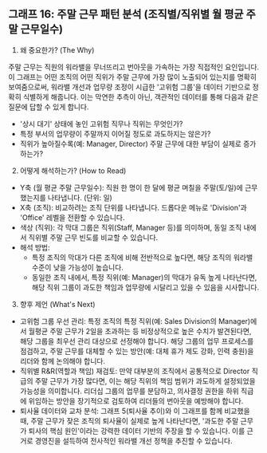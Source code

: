 ## 그래프 16: 주말 근무 패턴 분석 (조직별/직위별 월 평균 주말 근무일수)

1. 왜 중요한가? (The Why)

주말 근무는 직원의 워라밸을 무너뜨리고 번아웃을 가속하는 가장 직접적인 요인입니다. 이 그래프는 어떤 조직의 어떤 직위가 주말 근무에 가장 많이 노출되어 있는지를 명확히 보여줌으로써, 워라밸 개선과 업무량 조정이 시급한 '고위험 그룹'을 데이터 기반으로 정확히 식별하게 해줍니다. 이는 막연한 추측이 아닌, 객관적인 데이터를 통해 다음과 같은 질문에 답할 수 있게 합니다.

- '상시 대기' 상태에 놓인 고위험 직무나 직위는 무엇인가?
- 특정 부서의 업무량이 주말까지 이어질 정도로 과도하지는 않은가?
- 직위가 높아질수록(예: Manager, Director) 주말 근무에 대한 부담이 실제로 증가하는가?

2. 어떻게 해석하는가? (How to Read)

- Y축 (월 평균 주말 근무일수): 직원 한 명이 한 달에 평균 며칠을 주말(토/일)에 근무했는지를 나타냅니다. (단위: 일)
- X축 (조직): 비교하려는 조직 단위를 나타냅니다. 드롭다운 메뉴로 'Division'과 'Office' 레벨을 전환할 수 있습니다.
- 색상 (직위): 각 막대 그룹은 직위(Staff, Manager 등)를 의미하며, 동일 조직 내에서 직위별 주말 근무 빈도를 비교할 수 있습니다.
- 해석 방법:
    - 특정 조직의 막대가 다른 조직에 비해 전반적으로 높다면, 해당 조직의 워라밸 수준이 낮을 가능성이 높습니다.
    - 동일한 조직 내에서, 특정 직위(예: Manager)의 막대가 유독 높게 나타난다면, 해당 직위 그룹이 과도한 책임과 업무량에 시달리고 있을 수 있음을 시사합니다.

3. 향후 제언 (What's Next)

- 고위험 그룹 우선 관리: 특정 조직의 특정 직위(예: Sales Division의 Manager)에서 월평균 주말 근무가 2일을 초과하는 등 비정상적으로 높은 수치가 발견된다면, 해당 그룹을 최우선 관리 대상으로 선정해야 합니다. 해당 그룹의 업무 프로세스를 점검하고, 주말 근무를 대체할 수 있는 방안(예: 대체 휴가 제도 강화, 인력 충원)을 리더와 함께 논의해야 합니다.
- 직위별 R&R(역할과 책임) 재검토: 만약 대부분의 조직에서 공통적으로 Director 직급의 주말 근무가 가장 많다면, 이는 해당 직위의 책임 범위가 과도하게 설정되었을 가능성을 의미합니다. 리더십 그룹의 업무를 분담하고, 의사결정 권한을 하위 직급에 위임하는 방안을 장기적으로 검토하여 리더들의 번아웃을 예방해야 합니다.
- 퇴사율 데이터와 교차 분석: 그래프 5(퇴사율 추이)와 이 그래프를 함께 비교했을 때, 주말 근무가 잦은 조직의 퇴사율이 실제로 높게 나타난다면, '과도한 주말 근무가 퇴사의 핵심 원인'이라는 강력한 데이터 기반의 주장을 할 수 있습니다. 이를 근거로 경영진을 설득하여 전사적인 워라밸 개선 정책을 추진할 수 있습니다.